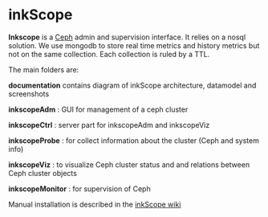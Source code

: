 inkScope
========

**Inkscope** is  a [Ceph](http://ceph.com) admin and supervision interface. It  relies on a nosql solution. We use  mongodb to store real time metrics and history metrics but not on the same collection. Each collection is ruled by a TTL.

The main folders are:

**documentation** contains diagram of inkScope architecture, datamodel and screenshots

**inkscopeAdm** : GUI for management  of a ceph cluster

**inkscopeCtrl** : server part for inkscopeAdm and inkscopeViz

**inkscopeProbe** : for collect information about the cluster (Ceph and system info)

**inkscopeViz** : to visualize Ceph cluster status and and relations between Ceph cluster objects

**inkscopeMonitor** : for supervision of Ceph

Manual installation is described in the [inkScope wiki](https://github.com/inkscope/inkscope/wiki)